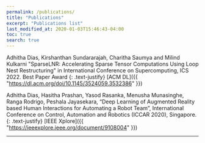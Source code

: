 ```yaml
---
permalink: /publications/
title: "Publications"
excerpt: "Publications list"
last_modified_at: 2020-01-03T15:46:43-04:00
toc: true
search: true
---
```


Adhitha Dias, Kirshanthan Sundararajah, Charitha Saumya and Milind Kulkarni "SparseLNR: Accelerating Sparse
Tensor Computations Using Loop Nest Restructuring" in International Conference on Supercomputing, ICS 2022. Best Paper Award 
{: .text-justify}
[ACM DL]({{ "https://dl.acm.org/doi/10.1145/3524059.3532386" }})

Adhitha Dias, Hasitha Prashan, Yasod Rasanka, Menusha Munasinghe, Ranga Rodrigo,
Peshala Jayasekara, “Deep Learning of Augmented Reality based Human Interactions for Automating a Robot Team”,
International Conference on Control, Automation and Robotics (ICCAR 2020), Singapore.
{: .text-justify}
[IEEE Xplore]({{ "https://ieeexplore.ieee.org/document/9108004" }})

----